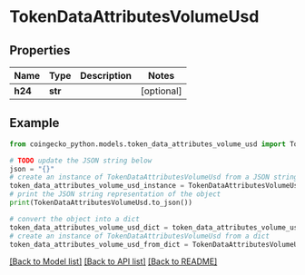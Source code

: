 # TokenDataAttributesVolumeUsd


## Properties

Name | Type | Description | Notes
------------ | ------------- | ------------- | -------------
**h24** | **str** |  | [optional] 

## Example

```python
from coingecko_python.models.token_data_attributes_volume_usd import TokenDataAttributesVolumeUsd

# TODO update the JSON string below
json = "{}"
# create an instance of TokenDataAttributesVolumeUsd from a JSON string
token_data_attributes_volume_usd_instance = TokenDataAttributesVolumeUsd.from_json(json)
# print the JSON string representation of the object
print(TokenDataAttributesVolumeUsd.to_json())

# convert the object into a dict
token_data_attributes_volume_usd_dict = token_data_attributes_volume_usd_instance.to_dict()
# create an instance of TokenDataAttributesVolumeUsd from a dict
token_data_attributes_volume_usd_from_dict = TokenDataAttributesVolumeUsd.from_dict(token_data_attributes_volume_usd_dict)
```
[[Back to Model list]](../README.md#documentation-for-models) [[Back to API list]](../README.md#documentation-for-api-endpoints) [[Back to README]](../README.md)


